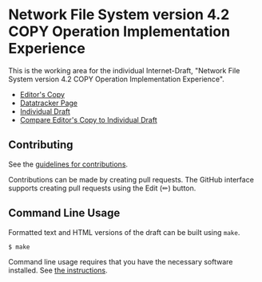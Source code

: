 <!-- regenerate: on (set to off if you edit this file) -->

# Network File System version 4.2 COPY Operation Implementation Experience

This is the working area for the individual Internet-Draft, "Network File System version 4.2 COPY Operation Implementation Experience".

* [Editor's Copy](https://chucklever.github.io/i-d-update-copy-spec/#go.draft-cel-nfsv4-update-copy-spec.html)
* [Datatracker Page](https://datatracker.ietf.org/doc/draft-cel-nfsv4-update-copy-spec)
* [Individual Draft](https://datatracker.ietf.org/doc/html/draft-cel-nfsv4-update-copy-spec)
* [Compare Editor's Copy to Individual Draft](https://chucklever.github.io/i-d-update-copy-spec/#go.draft-cel-nfsv4-update-copy-spec.diff)


## Contributing

See the
[guidelines for contributions](https://github.com/chucklever/i-d-update-copy-spec/blob/main/CONTRIBUTING.md).

Contributions can be made by creating pull requests.
The GitHub interface supports creating pull requests using the Edit (✏) button.


## Command Line Usage

Formatted text and HTML versions of the draft can be built using `make`.

```sh
$ make
```

Command line usage requires that you have the necessary software installed.  See
[the instructions](https://github.com/martinthomson/i-d-template/blob/main/doc/SETUP.md).

